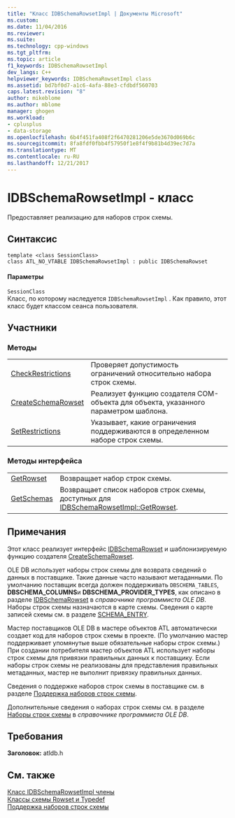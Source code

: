 ```yaml
---
title: "Класс IDBSchemaRowsetImpl | Документы Microsoft"
ms.custom: 
ms.date: 11/04/2016
ms.reviewer: 
ms.suite: 
ms.technology: cpp-windows
ms.tgt_pltfrm: 
ms.topic: article
f1_keywords: IDBSchemaRowsetImpl
dev_langs: C++
helpviewer_keywords: IDBSchemaRowsetImpl class
ms.assetid: bd7bf0d7-a1c6-4afa-88e3-cfdbdf560703
caps.latest.revision: "8"
author: mikeblome
ms.author: mblome
manager: ghogen
ms.workload:
- cplusplus
- data-storage
ms.openlocfilehash: 6b4f451fa408f2f6470281206e5de3670d069b6c
ms.sourcegitcommit: 8fa8fdf0fbb4f57950f1e8f4f9b81b4d39ec7d7a
ms.translationtype: MT
ms.contentlocale: ru-RU
ms.lasthandoff: 12/21/2017
---
```

# <a name="idbschemarowsetimpl-class"></a>IDBSchemaRowsetImpl - класс
Предоставляет реализацию для наборов строк схемы.  
  
## <a name="syntax"></a>Синтаксис  
  
```  
template <class SessionClass>  
class ATL_NO_VTABLE IDBSchemaRowsetImpl : public IDBSchemaRowset  
```  
  
#### <a name="parameters"></a>Параметры  
 `SessionClass`  
 Класс, по которому наследуется `IDBSchemaRowsetImpl` . Как правило, этот класс будет классом сеанса пользователя.  
  
## <a name="members"></a>Участники  
  
### <a name="methods"></a>Методы  
  
|||  
|-|-|  
|[CheckRestrictions](../../data/oledb/idbschemarowsetimpl-checkrestrictions.md)|Проверяет допустимость ограничений относительно набора строк схемы.|  
|[CreateSchemaRowset](../../data/oledb/idbschemarowsetimpl-createschemarowset.md)|Реализует функцию создателя COM-объекта для объекта, указанного параметром шаблона.|  
|[SetRestrictions](../../data/oledb/idbschemarowsetimpl-setrestrictions.md)|Указывает, какие ограничения поддерживаются в определенном наборе строк схемы.|  
  
### <a name="interface-methods"></a>Методы интерфейса  
  
|||  
|-|-|  
|[GetRowset](../../data/oledb/idbschemarowsetimpl-getrowset.md)|Возвращает набор строк схемы.|  
|[GetSchemas](../../data/oledb/idbschemarowsetimpl-getschemas.md)|Возвращает список наборов строк схемы, доступных для [IDBSchemaRowsetImpl::GetRowset](../../data/oledb/idbschemarowsetimpl-getrowset.md).|  
  
## <a name="remarks"></a>Примечания  
 Этот класс реализует интерфейс [IDBSchemaRowset](https://msdn.microsoft.com/en-us/library/ms713686.aspx) и шаблонизируемую функцию создателя [CreateSchemaRowset](../../data/oledb/idbschemarowsetimpl-createschemarowset.md).  
  
 OLE DB использует наборы строк схемы для возврата сведений о данных в поставщике. Такие данные часто называют метаданными. По умолчанию поставщик всегда должен поддерживать `DBSCHEMA_TABLES`, **DBSCHEMA_COLUMNS**и **DBSCHEMA_PROVIDER_TYPES**, как описано в разделе [IDBSchemaRowset](https://msdn.microsoft.com/en-us/library/ms713686.aspx) в *справочнике программиста OLE DB*. Наборы строк схемы назначаются в карте схемы. Сведения о карте записей схемы см. в разделе [SCHEMA_ENTRY](../../data/oledb/schema-entry.md).  
  
 Мастер поставщиков OLE DB в мастере объектов ATL автоматически создает код для наборов строк схемы в проекте. (По умолчанию мастер поддерживает упомянутые выше обязательные наборы строк схемы.) При создании потребителя мастер объектов ATL использует наборы строк схемы для привязки правильных данных к поставщику. Если наборы строк схемы не реализованы для представления правильных метаданных, мастер не выполнит привязку правильных данных.  
  
 Сведения о поддержке наборов строк схемы в поставщике см. в разделе [Поддержка наборов строк схемы](../../data/oledb/supporting-schema-rowsets.md).  
  
 Дополнительные сведения о наборах строк схемы см. в разделе [Наборы строк схемы](https://msdn.microsoft.com/en-us/library/ms712921.aspx) в *справочнике программиста OLE DB*.  
  
## <a name="requirements"></a>Требования  
 **Заголовок:** atldb.h  
  
## <a name="see-also"></a>См. также  
 [Класс IDBSchemaRowsetImpl члены](http://msdn.microsoft.com/en-us/e74f6f82-541c-42e7-b4c6-e2d4656a0649)   
 [Классы схемы Rowset и Typedef](../../data/oledb/schema-rowset-classes-and-typedef-classes.md)   
 [Поддержка наборов строк схемы](../../data/oledb/supporting-schema-rowsets.md)
